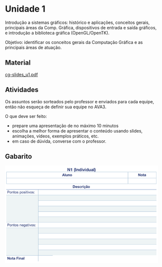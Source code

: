 # Unidade 1  

Introdução a sistemas gráficos: histórico e aplicações, conceitos gerais, principais áreas da Comp. Gráfica, dispositivos de entrada e saída gráficos, e introdução a biblioteca gráfica (OpenGL/OpenTK).  

Objetivo: identificar os conceitos gerais da Computação Gráfica e as principais áreas de atuação.  

## Material  

[cg-slides_u1.pdf](./cg-slides_u1.pdf "cg-slides_u1.pdf")  

## Atividades  

Os assuntos serão sorteados pelo professor e enviados para cada equipe, então não esqueça de definir sua equipe no AVA3.

O que deve ser feito:

- prepare uma apresentação de no máximo 10 minutos
- escolha a melhor forma de apresentar o conteúdo usando slides, animações, vídeos, exemplos práticos, etc.
- em caso de dúvida, converse com o professor.

## Gabarito

![Gabarito](AtividadeGabarito_N1.png "Gabarito")  
